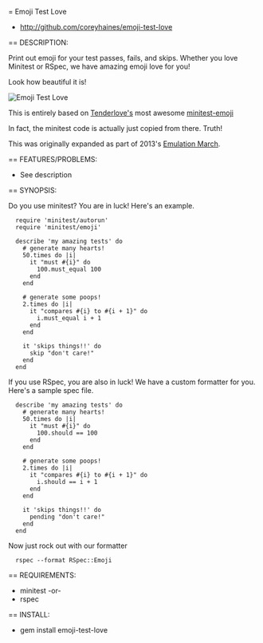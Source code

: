 = Emoji Test Love

* http://github.com/coreyhaines/emoji-test-love

== DESCRIPTION:

Print out emoji for your test passes, fails, and skips. Whether you love Minitest or RSpec, we have amazing emoji love for you!

Look how beautiful it is!

![Emoji Test Love](https://www.evernote.com/shard/s229/sh/97a0dc89-2e37-45ec-b3a6-1f5b855d1472/4d0785384598651223a8de2f8369298b/res/1a5d53f7-d4cc-4d37-803b-1a12a53562f7/skitch.png)

This is entirely based on [Tenderlove's](https://github.com/tenderlove) most awesome [minitest-emoji](https://github.com/tenderlove/minitest-emoji)

In fact, the minitest code is actually just copied from there. Truth!

This was originally expanded as part of 2013's [Emulation March](http://programmingtour.blogspot.com/2013/02/emulation-march.html).

== FEATURES/PROBLEMS:

* See description

== SYNOPSIS:

Do you use minitest? You are in luck! Here's an example.

```
  require 'minitest/autorun'
  require 'minitest/emoji'

  describe 'my amazing tests' do
    # generate many hearts!
    50.times do |i|
      it "must #{i}" do
        100.must_equal 100
      end
    end

    # generate some poops!
    2.times do |i|
      it "compares #{i} to #{i + 1}" do
        i.must_equal i + 1
      end
    end

    it 'skips things!!' do
      skip "don't care!"
    end
  end
```

If you use RSpec, you are also in luck! We have a custom formatter for you. Here's a sample spec file.

```
  describe 'my amazing tests' do
    # generate many hearts!
    50.times do |i|
      it "must #{i}" do
        100.should == 100
      end
    end

    # generate some poops!
    2.times do |i|
      it "compares #{i} to #{i + 1}" do
        i.should == i + 1
      end
    end

    it 'skips things!!' do
      pending "don't care!"
    end
  end
```
Now just rock out with our formatter
```
  rspec --format RSpec::Emoji
```

== REQUIREMENTS:

* minitest
-or-
* rspec

== INSTALL:

* gem install emoji-test-love

